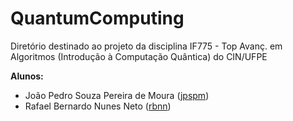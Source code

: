 # QuantumComputing

Diretório destinado ao projeto da disciplina IF775 - Top Avanç. em Algoritmos (Introdução à Computação Quântica) do CIN/UFPE

**Alunos:**
- João Pedro Souza Pereira de Moura ([jpspm](mailto:jpspm@cin.ufpe.br))
- Rafael Bernardo Nunes Neto ([rbnn](mailto:rbnn@cin.ufpe.br))

